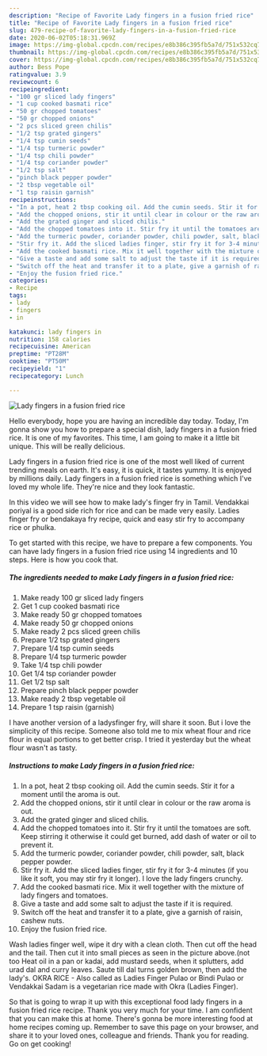 ```yaml
---
description: "Recipe of Favorite Lady fingers in a fusion fried rice"
title: "Recipe of Favorite Lady fingers in a fusion fried rice"
slug: 479-recipe-of-favorite-lady-fingers-in-a-fusion-fried-rice
date: 2020-06-02T05:18:31.969Z
image: https://img-global.cpcdn.com/recipes/e8b386c395fb5a7d/751x532cq70/lady-fingers-in-a-fusion-fried-rice-recipe-main-photo.jpg
thumbnail: https://img-global.cpcdn.com/recipes/e8b386c395fb5a7d/751x532cq70/lady-fingers-in-a-fusion-fried-rice-recipe-main-photo.jpg
cover: https://img-global.cpcdn.com/recipes/e8b386c395fb5a7d/751x532cq70/lady-fingers-in-a-fusion-fried-rice-recipe-main-photo.jpg
author: Bess Pope
ratingvalue: 3.9
reviewcount: 6
recipeingredient:
- "100 gr sliced lady fingers"
- "1 cup cooked basmati rice"
- "50 gr chopped tomatoes"
- "50 gr chopped onions"
- "2 pcs sliced green chilis"
- "1/2 tsp grated gingers"
- "1/4 tsp cumin seeds"
- "1/4 tsp turmeric powder"
- "1/4 tsp chili powder"
- "1/4 tsp coriander powder"
- "1/2 tsp salt"
- "pinch black pepper powder"
- "2 tbsp vegetable oil"
- "1 tsp raisin garnish"
recipeinstructions:
- "In a pot, heat 2 tbsp cooking oil. Add the cumin seeds. Stir it for a moment until the aroma is out."
- "Add the chopped onions, stir it until clear in colour or the raw aroma is out."
- "Add the grated ginger and sliced chilis."
- "Add the chopped tomatoes into it. Stir fry it until the tomatoes are soft. Keep stirring it otherwise it could get burned, add dash of water or oil to prevent it."
- "Add the turmeric powder, coriander powder, chili powder, salt, black pepper powder."
- "Stir fry it. Add the sliced ladies finger, stir fry it for 3-4 minutes (if you like it soft, you may stir fry it longer). I love the lady fingers crunchy."
- "Add the cooked basmati rice. Mix it well together with the mixture of lady fingers and tomatoes."
- "Give a taste and add some salt to adjust the taste if it is required."
- "Switch off the heat and transfer it to a plate, give a garnish of raisin, cashew nuts."
- "Enjoy the fusion fried rice."
categories:
- Recipe
tags:
- lady
- fingers
- in

katakunci: lady fingers in 
nutrition: 158 calories
recipecuisine: American
preptime: "PT28M"
cooktime: "PT50M"
recipeyield: "1"
recipecategory: Lunch

---
```



![Lady fingers in a fusion fried rice](https://img-global.cpcdn.com/recipes/e8b386c395fb5a7d/751x532cq70/lady-fingers-in-a-fusion-fried-rice-recipe-main-photo.jpg)

Hello everybody, hope you are having an incredible day today. Today, I'm gonna show you how to prepare a special dish, lady fingers in a fusion fried rice. It is one of my favorites. This time, I am going to make it a little bit unique. This will be really delicious.

Lady fingers in a fusion fried rice is one of the most well liked of current trending meals on earth. It's easy, it is quick, it tastes yummy. It is enjoyed by millions daily. Lady fingers in a fusion fried rice is something which I've loved my whole life. They're nice and they look fantastic.

In this video we will see how to make lady&#39;s finger fry in Tamil. Vendakkai poriyal is a good side rich for rice and can be made very easily. Ladies finger fry or bendakaya fry recipe, quick and easy stir fry to accompany rice or phulka.


To get started with this recipe, we have to prepare a few components. You can have lady fingers in a fusion fried rice using 14 ingredients and 10 steps. Here is how you cook that.

<!--inarticleads1-->

##### The ingredients needed to make Lady fingers in a fusion fried rice:

1. Make ready 100 gr sliced lady fingers
1. Get 1 cup cooked basmati rice
1. Make ready 50 gr chopped tomatoes
1. Make ready 50 gr chopped onions
1. Make ready 2 pcs sliced green chilis
1. Prepare 1/2 tsp grated gingers
1. Prepare 1/4 tsp cumin seeds
1. Prepare 1/4 tsp turmeric powder
1. Take 1/4 tsp chili powder
1. Get 1/4 tsp coriander powder
1. Get 1/2 tsp salt
1. Prepare pinch black pepper powder
1. Make ready 2 tbsp vegetable oil
1. Prepare 1 tsp raisin (garnish)


I have another version of a ladysfinger fry, will share it soon. But i love the simplicity of this recipe. Someone also told me to mix wheat flour and rice flour in equal portions to get better crisp. I tried it yesterday but the wheat flour wasn&#39;t as tasty. 

<!--inarticleads2-->

##### Instructions to make Lady fingers in a fusion fried rice:

1. In a pot, heat 2 tbsp cooking oil. Add the cumin seeds. Stir it for a moment until the aroma is out.
1. Add the chopped onions, stir it until clear in colour or the raw aroma is out.
1. Add the grated ginger and sliced chilis.
1. Add the chopped tomatoes into it. Stir fry it until the tomatoes are soft. Keep stirring it otherwise it could get burned, add dash of water or oil to prevent it.
1. Add the turmeric powder, coriander powder, chili powder, salt, black pepper powder.
1. Stir fry it. Add the sliced ladies finger, stir fry it for 3-4 minutes (if you like it soft, you may stir fry it longer). I love the lady fingers crunchy.
1. Add the cooked basmati rice. Mix it well together with the mixture of lady fingers and tomatoes.
1. Give a taste and add some salt to adjust the taste if it is required.
1. Switch off the heat and transfer it to a plate, give a garnish of raisin, cashew nuts.
1. Enjoy the fusion fried rice.


Wash ladies finger well, wipe it dry with a clean cloth. Then cut off the head and the tail. Then cut it into small pieces as seen in the picture above.(not too Heat oil in a pan or kadai, add mustard seeds, when it splutters, add urad dal and curry leaves. Saute till dal turns golden brown, then add the lady&#39;s. OKRA RICE - Also called as Ladies Finger Pulao or Bindi Pulao or Vendakkai Sadam is a vegetarian rice made with Okra (Ladies Finger). 

So that is going to wrap it up with this exceptional food lady fingers in a fusion fried rice recipe. Thank you very much for your time. I am confident that you can make this at home. There's gonna be more interesting food at home recipes coming up. Remember to save this page on your browser, and share it to your loved ones, colleague and friends. Thank you for reading. Go on get cooking!
